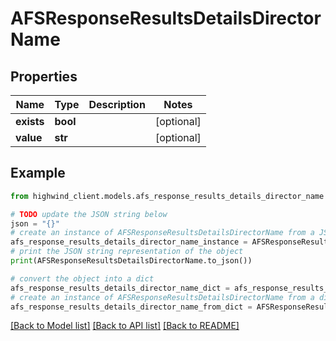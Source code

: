 # AFSResponseResultsDetailsDirectorName


## Properties

Name | Type | Description | Notes
------------ | ------------- | ------------- | -------------
**exists** | **bool** |  | [optional] 
**value** | **str** |  | [optional] 

## Example

```python
from highwind_client.models.afs_response_results_details_director_name import AFSResponseResultsDetailsDirectorName

# TODO update the JSON string below
json = "{}"
# create an instance of AFSResponseResultsDetailsDirectorName from a JSON string
afs_response_results_details_director_name_instance = AFSResponseResultsDetailsDirectorName.from_json(json)
# print the JSON string representation of the object
print(AFSResponseResultsDetailsDirectorName.to_json())

# convert the object into a dict
afs_response_results_details_director_name_dict = afs_response_results_details_director_name_instance.to_dict()
# create an instance of AFSResponseResultsDetailsDirectorName from a dict
afs_response_results_details_director_name_from_dict = AFSResponseResultsDetailsDirectorName.from_dict(afs_response_results_details_director_name_dict)
```
[[Back to Model list]](../README.md#documentation-for-models) [[Back to API list]](../README.md#documentation-for-api-endpoints) [[Back to README]](../README.md)


